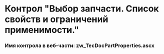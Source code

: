 ﻿---
description: 2.4.9.3
---
# Контрол "Выбор запчасти. Список свойств и ограничений применимости."
### Имя контрола в веб-части: zw_TecDocPartProperties.ascx

